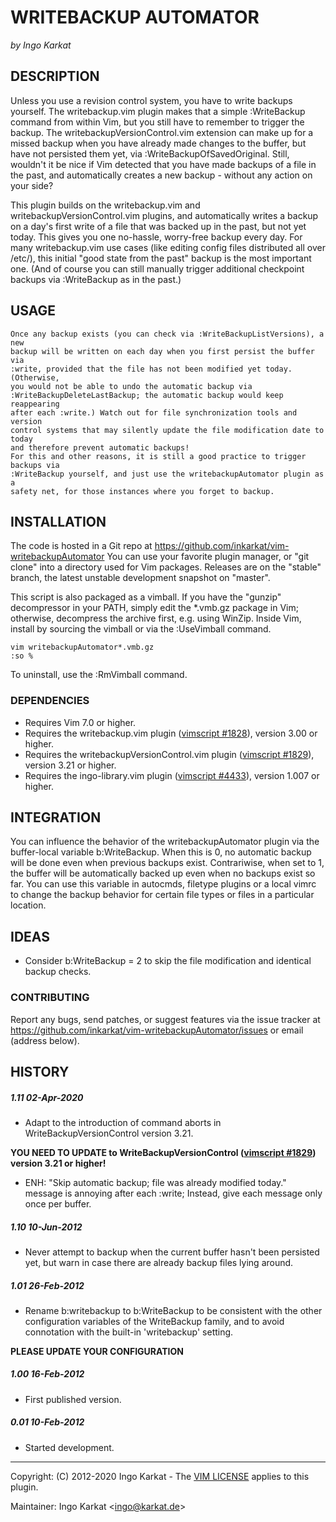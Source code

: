 WRITEBACKUP AUTOMATOR
===============================================================================
_by Ingo Karkat_

DESCRIPTION
------------------------------------------------------------------------------

Unless you use a revision control system, you have to write backups yourself.
The writebackup.vim plugin makes that a simple :WriteBackup command from
within Vim, but you still have to remember to trigger the backup. The
writebackupVersionControl.vim extension can make up for a missed backup when
you have already made changes to the buffer, but have not persisted them yet,
via :WriteBackupOfSavedOriginal. Still, wouldn't it be nice if Vim detected
that you have made backups of a file in the past, and automatically creates a
new backup - without any action on your side?

This plugin builds on the writebackup.vim and
writebackupVersionControl.vim plugins, and automatically writes a backup on
a day's first write of a file that was backed up in the past, but not yet
today.
This gives you one no-hassle, worry-free backup every day. For many
writebackup.vim use cases (like editing config files distributed all over
/etc/), this initial "good state from the past" backup is the most important
one. (And of course you can still manually trigger additional checkpoint
backups via :WriteBackup as in the past.)

USAGE
------------------------------------------------------------------------------

    Once any backup exists (you can check via :WriteBackupListVersions), a new
    backup will be written on each day when you first persist the buffer via
    :write, provided that the file has not been modified yet today. (Otherwise,
    you would not be able to undo the automatic backup via
    :WriteBackupDeleteLastBackup; the automatic backup would keep reappearing
    after each :write.) Watch out for file synchronization tools and version
    control systems that may silently update the file modification date to today
    and therefore prevent automatic backups!
    For this and other reasons, it is still a good practice to trigger backups via
    :WriteBackup yourself, and just use the writebackupAutomator plugin as a
    safety net, for those instances where you forget to backup.

INSTALLATION
------------------------------------------------------------------------------

The code is hosted in a Git repo at
    https://github.com/inkarkat/vim-writebackupAutomator
You can use your favorite plugin manager, or "git clone" into a directory used
for Vim packages. Releases are on the "stable" branch, the latest unstable
development snapshot on "master".

This script is also packaged as a vimball. If you have the "gunzip"
decompressor in your PATH, simply edit the \*.vmb.gz package in Vim; otherwise,
decompress the archive first, e.g. using WinZip. Inside Vim, install by
sourcing the vimball or via the :UseVimball command.

    vim writebackupAutomator*.vmb.gz
    :so %

To uninstall, use the :RmVimball command.

### DEPENDENCIES

- Requires Vim 7.0 or higher.
- Requires the writebackup.vim plugin ([vimscript #1828](http://www.vim.org/scripts/script.php?script_id=1828)), version 3.00 or
  higher.
- Requires the writebackupVersionControl.vim plugin ([vimscript #1829](http://www.vim.org/scripts/script.php?script_id=1829)),
  version 3.21 or higher.
- Requires the ingo-library.vim plugin ([vimscript #4433](http://www.vim.org/scripts/script.php?script_id=4433)), version 1.007 or
  higher.

INTEGRATION
------------------------------------------------------------------------------

You can influence the behavior of the writebackupAutomator plugin via the
buffer-local variable b:WriteBackup. When this is 0, no automatic backup will
be done even when previous backups exist. Contrariwise, when set to 1, the
buffer will be automatically backed up even when no backups exist so far.
You can use this variable in autocmds, filetype plugins or a local vimrc to
change the backup behavior for certain file types or files in a particular
location.

IDEAS
------------------------------------------------------------------------------

- Consider b:WriteBackup = 2 to skip the file modification and identical
  backup checks.

### CONTRIBUTING

Report any bugs, send patches, or suggest features via the issue tracker at
https://github.com/inkarkat/vim-writebackupAutomator/issues or email (address
below).

HISTORY
------------------------------------------------------------------------------

##### 1.11    02-Apr-2020
- Adapt to the introduction of command aborts in WriteBackupVersionControl
  version 3.21.

__YOU NEED TO UPDATE to WriteBackupVersionControl
  ([vimscript #1829](http://www.vim.org/scripts/script.php?script_id=1829)) version 3.21 or higher!__
- ENH: "Skip automatic backup; file was already modified today." message is
  annoying after each :write; Instead, give each message only once per buffer.

##### 1.10    10-Jun-2012
- Never attempt to backup when the current buffer hasn't been persisted yet, but
warn in case there are already backup files lying around.

##### 1.01    26-Feb-2012
- Rename b:writebackup to b:WriteBackup to be consistent with the other
configuration variables of the WriteBackup family, and to avoid connotation
with the built-in 'writebackup' setting.

__PLEASE UPDATE YOUR CONFIGURATION__

##### 1.00    16-Feb-2012
- First published version.

##### 0.01    10-Feb-2012
- Started development.

------------------------------------------------------------------------------
Copyright: (C) 2012-2020 Ingo Karkat -
The [VIM LICENSE](http://vimdoc.sourceforge.net/htmldoc/uganda.html#license) applies to this plugin.

Maintainer:     Ingo Karkat &lt;ingo@karkat.de&gt;
